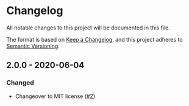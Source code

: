 # Changelog
All notable changes to this project will be documented in this file.

The format is based on [Keep a Changelog](https://keepachangelog.com/en/1.0.0/),
and this project adheres to [Semantic Versioning](https://semver.org/spec/v2.0.0.html).

## 2.0.0 - 2020-06-04
### Changed
- Changeover to MIT license ([#2](https://github.com/scm-manager/scm-gravatar-plugin/pull/2))
